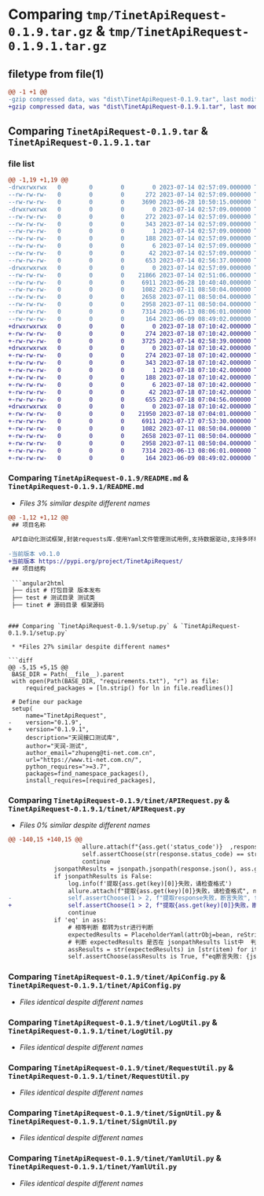 # Comparing `tmp/TinetApiRequest-0.1.9.tar.gz` & `tmp/TinetApiRequest-0.1.9.1.tar.gz`

## filetype from file(1)

```diff
@@ -1 +1 @@
-gzip compressed data, was "dist\TinetApiRequest-0.1.9.tar", last modified: Fri Jul 14 02:57:09 2023, max compression
+gzip compressed data, was "dist\TinetApiRequest-0.1.9.1.tar", last modified: Tue Jul 18 07:10:42 2023, max compression
```

## Comparing `TinetApiRequest-0.1.9.tar` & `TinetApiRequest-0.1.9.1.tar`

### file list

```diff
@@ -1,19 +1,19 @@
-drwxrwxrwx   0        0        0        0 2023-07-14 02:57:09.000000 TinetApiRequest-0.1.9/
--rw-rw-rw-   0        0        0      272 2023-07-14 02:57:09.000000 TinetApiRequest-0.1.9/PKG-INFO
--rw-rw-rw-   0        0        0     3690 2023-06-28 10:50:15.000000 TinetApiRequest-0.1.9/README.md
-drwxrwxrwx   0        0        0        0 2023-07-14 02:57:09.000000 TinetApiRequest-0.1.9/TinetApiRequest.egg-info/
--rw-rw-rw-   0        0        0      272 2023-07-14 02:57:09.000000 TinetApiRequest-0.1.9/TinetApiRequest.egg-info/PKG-INFO
--rw-rw-rw-   0        0        0      343 2023-07-14 02:57:09.000000 TinetApiRequest-0.1.9/TinetApiRequest.egg-info/SOURCES.txt
--rw-rw-rw-   0        0        0        1 2023-07-14 02:57:09.000000 TinetApiRequest-0.1.9/TinetApiRequest.egg-info/dependency_links.txt
--rw-rw-rw-   0        0        0      188 2023-07-14 02:57:09.000000 TinetApiRequest-0.1.9/TinetApiRequest.egg-info/requires.txt
--rw-rw-rw-   0        0        0        6 2023-07-14 02:57:09.000000 TinetApiRequest-0.1.9/TinetApiRequest.egg-info/top_level.txt
--rw-rw-rw-   0        0        0       42 2023-07-14 02:57:09.000000 TinetApiRequest-0.1.9/setup.cfg
--rw-rw-rw-   0        0        0      653 2023-07-14 02:56:37.000000 TinetApiRequest-0.1.9/setup.py
-drwxrwxrwx   0        0        0        0 2023-07-14 02:57:09.000000 TinetApiRequest-0.1.9/tinet/
--rw-rw-rw-   0        0        0    21866 2023-07-14 02:51:06.000000 TinetApiRequest-0.1.9/tinet/APIRequest.py
--rw-rw-rw-   0        0        0     6911 2023-06-28 10:40:40.000000 TinetApiRequest-0.1.9/tinet/ApiConfig.py
--rw-rw-rw-   0        0        0     1082 2023-07-11 08:50:04.000000 TinetApiRequest-0.1.9/tinet/LogUtil.py
--rw-rw-rw-   0        0        0     2658 2023-07-11 08:50:04.000000 TinetApiRequest-0.1.9/tinet/RequestUtil.py
--rw-rw-rw-   0        0        0     2958 2023-07-11 08:50:04.000000 TinetApiRequest-0.1.9/tinet/SignUtil.py
--rw-rw-rw-   0        0        0     7314 2023-06-13 08:06:01.000000 TinetApiRequest-0.1.9/tinet/YamlUtil.py
--rw-rw-rw-   0        0        0      164 2023-06-09 08:49:02.000000 TinetApiRequest-0.1.9/tinet/__init__.py
+drwxrwxrwx   0        0        0        0 2023-07-18 07:10:42.000000 TinetApiRequest-0.1.9.1/
+-rw-rw-rw-   0        0        0      274 2023-07-18 07:10:42.000000 TinetApiRequest-0.1.9.1/PKG-INFO
+-rw-rw-rw-   0        0        0     3725 2023-07-14 02:58:39.000000 TinetApiRequest-0.1.9.1/README.md
+drwxrwxrwx   0        0        0        0 2023-07-18 07:10:42.000000 TinetApiRequest-0.1.9.1/TinetApiRequest.egg-info/
+-rw-rw-rw-   0        0        0      274 2023-07-18 07:10:42.000000 TinetApiRequest-0.1.9.1/TinetApiRequest.egg-info/PKG-INFO
+-rw-rw-rw-   0        0        0      343 2023-07-18 07:10:42.000000 TinetApiRequest-0.1.9.1/TinetApiRequest.egg-info/SOURCES.txt
+-rw-rw-rw-   0        0        0        1 2023-07-18 07:10:42.000000 TinetApiRequest-0.1.9.1/TinetApiRequest.egg-info/dependency_links.txt
+-rw-rw-rw-   0        0        0      188 2023-07-18 07:10:42.000000 TinetApiRequest-0.1.9.1/TinetApiRequest.egg-info/requires.txt
+-rw-rw-rw-   0        0        0        6 2023-07-18 07:10:42.000000 TinetApiRequest-0.1.9.1/TinetApiRequest.egg-info/top_level.txt
+-rw-rw-rw-   0        0        0       42 2023-07-18 07:10:42.000000 TinetApiRequest-0.1.9.1/setup.cfg
+-rw-rw-rw-   0        0        0      655 2023-07-18 07:04:56.000000 TinetApiRequest-0.1.9.1/setup.py
+drwxrwxrwx   0        0        0        0 2023-07-18 07:10:42.000000 TinetApiRequest-0.1.9.1/tinet/
+-rw-rw-rw-   0        0        0    21950 2023-07-18 07:04:01.000000 TinetApiRequest-0.1.9.1/tinet/APIRequest.py
+-rw-rw-rw-   0        0        0     6911 2023-07-17 07:53:30.000000 TinetApiRequest-0.1.9.1/tinet/ApiConfig.py
+-rw-rw-rw-   0        0        0     1082 2023-07-11 08:50:04.000000 TinetApiRequest-0.1.9.1/tinet/LogUtil.py
+-rw-rw-rw-   0        0        0     2658 2023-07-11 08:50:04.000000 TinetApiRequest-0.1.9.1/tinet/RequestUtil.py
+-rw-rw-rw-   0        0        0     2958 2023-07-11 08:50:04.000000 TinetApiRequest-0.1.9.1/tinet/SignUtil.py
+-rw-rw-rw-   0        0        0     7314 2023-06-13 08:06:01.000000 TinetApiRequest-0.1.9.1/tinet/YamlUtil.py
+-rw-rw-rw-   0        0        0      164 2023-06-09 08:49:02.000000 TinetApiRequest-0.1.9.1/tinet/__init__.py
```

### Comparing `TinetApiRequest-0.1.9/README.md` & `TinetApiRequest-0.1.9.1/README.md`

 * *Files 3% similar despite different names*

```diff
@@ -1,12 +1,12 @@
 ## 项目名称
 
 API自动化测试框架,封装requests库.使用Yaml文件管理测试用例,支持数据驱动,支持多环境配置,支持多线程执行,支持测试报告生成.
 
-当前版本 v0.1.0
+当前版本 https://pypi.org/project/TinetApiRequest/
 ## 项目结构
 
 ```angular2html
 ├── dist # 打包目录 版本发布
 ├── test # 测试目录 测试类
 ├── tinet # 源码目录 框架源码
 ```
```

### Comparing `TinetApiRequest-0.1.9/setup.py` & `TinetApiRequest-0.1.9.1/setup.py`

 * *Files 27% similar despite different names*

```diff
@@ -5,15 +5,15 @@
 BASE_DIR = Path(__file__).parent
 with open(Path(BASE_DIR, "requirements.txt"), "r") as file:
     required_packages = [ln.strip() for ln in file.readlines()]
 
 # Define our package
 setup(
     name="TinetApiRequest",
-    version="0.1.9",
+    version="0.1.9.1",
     description="天润接口测试库",
     author="天润-测试",
     author_email="zhupeng@ti-net.com.cn",
     url="https://www.ti-net.com.cn/",
     python_requires=">=3.7",
     packages=find_namespace_packages(),
     install_requires=[required_packages],
```

### Comparing `TinetApiRequest-0.1.9/tinet/APIRequest.py` & `TinetApiRequest-0.1.9.1/tinet/APIRequest.py`

 * *Files 0% similar despite different names*

```diff
@@ -140,15 +140,15 @@
                     allure.attach(f"{ass.get('status_code')}  ,response结果: {response.status_code}", name=f"断言status_code结束", attachment_type=allure.attachment_type.TEXT)
                     self.assertChoose(str(response.status_code) == str(ass.get('status_code')), f"status_code断言失败: {ass.get('status_code')}  ,response结果: {response.status_code}", failType)
                     continue
             jsonpathResults = jsonpath.jsonpath(response.json(), ass.get(key)[0])
             if jsonpathResults is False:
                 log.info(f'提取{ass.get(key)[0]}失败，请检查格式')
                 allure.attach(f"提取{ass.get(key)[0]}失败，请检查格式", name=f"提取{ass.get(key)[0]}失败，请检查格式", attachment_type=allure.attachment_type.TEXT)
-                self.assertChoose(1 > 2, f"提取response失败，断言失败", failType)
+                self.assertChoose(1 > 2, f"提取{ass.get(key)[0]}失败，断言失败, response结果: {json.dumps(response.text, indent=4, ensure_ascii=False)}", failType)
                 continue
             if 'eq' in ass:
                 # 相等判断 都转为str进行判断
                 expectedResults = PlaceholderYaml(attrObj=bean, reString=ass.get('eq')[1]).replace().replaced_str
                 # 判断 expectedResults 是否在 jsonpathResults list中  判断类型
                 assResults = str(expectedResults) in [str(item) for item in jsonpathResults]
                 self.assertChoose(assResults is True, f"eq断言失败: {jsonpathResults} 不等于 {expectedResults}", failType)
```

### Comparing `TinetApiRequest-0.1.9/tinet/ApiConfig.py` & `TinetApiRequest-0.1.9.1/tinet/ApiConfig.py`

 * *Files identical despite different names*

### Comparing `TinetApiRequest-0.1.9/tinet/LogUtil.py` & `TinetApiRequest-0.1.9.1/tinet/LogUtil.py`

 * *Files identical despite different names*

### Comparing `TinetApiRequest-0.1.9/tinet/RequestUtil.py` & `TinetApiRequest-0.1.9.1/tinet/RequestUtil.py`

 * *Files identical despite different names*

### Comparing `TinetApiRequest-0.1.9/tinet/SignUtil.py` & `TinetApiRequest-0.1.9.1/tinet/SignUtil.py`

 * *Files identical despite different names*

### Comparing `TinetApiRequest-0.1.9/tinet/YamlUtil.py` & `TinetApiRequest-0.1.9.1/tinet/YamlUtil.py`

 * *Files identical despite different names*

